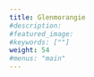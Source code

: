 ```yaml
---
title: Glenmorangie
#description: 
#featured_image: 
#keywords: [""]
weight: 54
#menus: "main"
---
```

